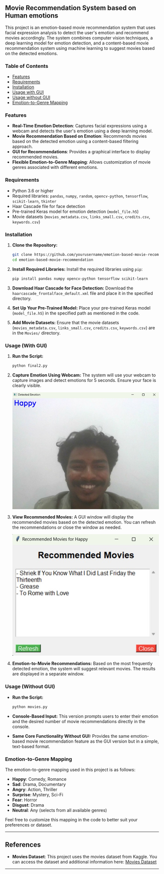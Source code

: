 ## Movie Recommendation System based on Human emotions

This project is an emotion-based movie recommendation system that uses facial expression analysis to detect the user's emotion and recommend movies accordingly. The system combines computer vision techniques, a deep learning model for emotion detection, and a content-based movie recommendation system using machine learning to suggest movies based on the detected emotions.

### Table of Contents
- [Features](#features)
- [Requirements](#requirements)
- [Installation](#installation)
- [Usage with GUI](#usage-with-gui)
- [Usage without GUI](#usage-without-gui)
- [Emotion-to-Genre Mapping](#emotion-to-genre-mapping)


### Features

- **Real-Time Emotion Detection**: Captures facial expressions using a webcam and detects the user's emotion using a deep learning model.
- **Movie Recommendation Based on Emotion**: Recommends movies based on the detected emotion using a content-based filtering approach.
- **GUI for Recommendations**: Provides a graphical interface to display recommended movies.
- **Flexible Emotion-to-Genre Mapping**: Allows customization of movie genres associated with different emotions.
  
### Requirements

- Python 3.6 or higher
- Required libraries: `pandas`, `numpy`, `random`, `opencv-python`, `tensorflow`, `scikit-learn`, `tkinter`
- Haar Cascade file for face detection
- Pre-trained Keras model for emotion detection (`model_file.h5`)
- Movie datasets (`movies_metadata.csv`, `links_small.csv`, `credits.csv`, `keywords.csv`)

### Installation

1. **Clone the Repository:**
   ```bash
   git clone https://github.com/yourusername/emotion-based-movie-recommendation.git
   cd emotion-based-movie-recommendation
   ```

2. **Install Required Libraries:**
   Install the required libraries using `pip`:
   ```bash
   pip install pandas numpy opencv-python tensorflow scikit-learn
   ```

3. **Download Haar Cascade for Face Detection:**
   Download the `haarcascade_frontalface_default.xml` file and place it in the specified directory.

4. **Set Up Your Pre-Trained Model:**
   Place your pre-trained Keras model (`model_file.h5`) in the specified path as mentioned in the code.

5. **Add Movie Datasets:**
   Ensure that the movie datasets (`movies_metadata.csv`, `links_small.csv`, `credits.csv`, `keywords.csv`) are in the `Movies/` directory.

### Usage (With GUI)

1. **Run the Script:**
   ```bash
   python final2.py
   ```

2. **Capture Emotion Using Webcam:**
   The system will use your webcam to capture images and detect emotions for 5 seconds. Ensure your face is clearly visible.
   <p align="center">
   <img src="https://github.com/Maniram294/Movie-recommendation-system-based-on-human-emotions/blob/master/Results/Detected_face-HAPPY.jpg" alt="Capturing Images" width="500"/>
   </p>

3. **View Recommended Movies:**
   A GUI window will display the recommended movies based on the detected emotion. You can refresh the recommendations or close the window as needed.
   <p align="center">
   <img src="https://github.com/Maniram294/Movie-recommendation-system-based-on-human-emotions/blob/master/Results/Recommended_movies-HAPPY.jpg" alt="Recommended Movies" width="500"/>
   </p>


4. **Emotion-to-Movie Recommendations:**
   Based on the most frequently detected emotion, the system will suggest relevant movies. The results are displayed in a separate window.

### Usage (Without GUI)

- **Run the Script:**
   ```bash
   python movies.py
   ```

 - **Console-Based Input:** This version prompts users to enter their emotion and the desired number of movie recommendations directly in the console.
 - **Same Core Functionality Without GUI:** Provides the same emotion-based movie recommendation feature as the GUI version but in a simple, text-based format.

### Emotion-to-Genre Mapping

The emotion-to-genre mapping used in this project is as follows:

- **Happy**: Comedy, Romance
- **Sad**: Drama, Documentary
- **Angry**: Action, Thriller
- **Surprise**: Mystery, Sci-Fi
- **Fear**: Horror
- **Disgust**: Drama
- **Neutral**: Any (selects from all available genres)

Feel free to customize this mapping in the code to better suit your preferences or dataset.


---

## References

- **Movies Dataset**: This project uses the movies dataset from Kaggle. You can access the dataset and additional information here: [Movies Dataset](https://www.kaggle.com/code/ibtesama/getting-started-with-a-movie-recommendation-system#Credits,-Genres-and-Keywords-Based-Recommender)

---
